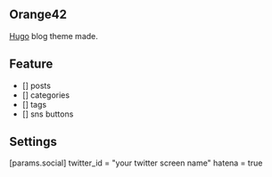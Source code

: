 ## Orange42

[Hugo](http://hugo.spf13.com) blog theme made.



## Feature

- [] posts
- [] categories
- [] tags
- [] sns buttons


## Settings

[params.social]
  twitter_id = "your twitter screen name"
  hatena = true
